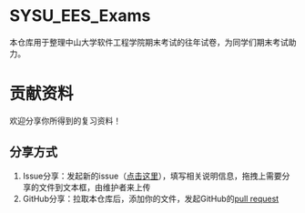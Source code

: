 # SYSU_EES_Exams
本仓库用于整理中山大学软件工程学院期末考试的往年试卷，为同学们期末考试助力。


# 贡献资料
欢迎分享你所得到的复习资料！

## 分享方式
1.  Issue分享：发起新的issue（[点击这里](https://github.com/DreamingLri/SYSU_SSE_Exams/issues/new)），填写相关说明信息，拖拽上需要分享的文件到文本框，由维护者来上传
2.  GitHub分享：拉取本仓库后，添加你的文件，发起GitHub的[pull request](https://help.github.com/articles/creating-a-pull-request/)
